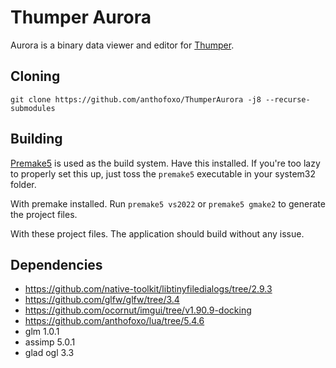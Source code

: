# Thumper Aurora

Aurora is a binary data viewer and editor for [Thumper](https://thumpergame.com/).

## Cloning
`git clone https://github.com/anthofoxo/ThumperAurora -j8 --recurse-submodules`

## Building
[Premake5](https://premake.github.io/) is used as the build system. Have this installed.
If you're too lazy to properly set this up, just toss the `premake5` executable in your system32 folder.

With premake installed. Run `premake5 vs2022` or `premake5 gmake2` to generate the project files.

With these project files. The application should build without any issue.

## Dependencies
* https://github.com/native-toolkit/libtinyfiledialogs/tree/2.9.3
* https://github.com/glfw/glfw/tree/3.4
* https://github.com/ocornut/imgui/tree/v1.90.9-docking
* https://github.com/anthofoxo/lua/tree/5.4.6
* glm 1.0.1
* assimp 5.0.1
* glad ogl 3.3